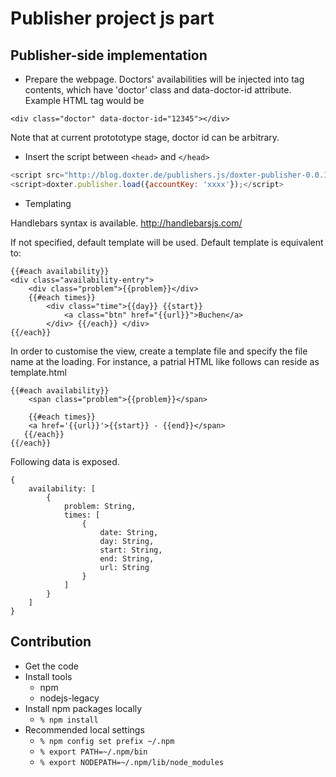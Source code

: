 Publisher project js part
=========================


Publisher-side implementation
-----------------------------

- Prepare the webpage.
Doctors' availabilities will be injected into tag contents, which have 'doctor' class and data-doctor-id attribute. Example HTML tag would be

```
<div class="doctor" data-doctor-id="12345"></div>
```

Note that at current protototype stage, doctor id can be arbitrary.

- Insert the script between `<head>` and `</head>`

```javascript
<script src="http://blog.doxter.de/publishers.js/doxter-publisher-0.0.1.min.js"></script>
<script>doxter.publisher.load({accountKey: 'xxxx'});</script>
```

- Templating

Handlebars syntax is available. http://handlebarsjs.com/

If not specified, default template will be used. Default template is equivalent to:

    {{#each availability}}
    <div class="availability-entry">
        <div class="problem">{{problem}}</div>
        {{#each times}}
            <div class="time">{{day}} {{start}}
                <a class="btn" href="{{url}}">Buchen</a>
            </div> {{/each}} </div>
    {{/each}}

In order to customise the view, create a template file and specify the file name at the loading. For instance, a patrial HTML like follows can reside as template.html

    {{#each availability}}
        <span class="problem">{{problem}}</span>

        {{#each times}}
        <a href='{{url}}'>{{start}} - {{end}}</span>
       {{/each}}
    {{/each}}

Following data is exposed.

    {
        availability: [
            {
                problem: String,
                times: [
                    {
                        date: String,
                        day: String,
                        start: String,
                        end: String,
                        url: String
                    }
                ]
            }
        ]
    }



Contribution
------------

- Get the code
- Install tools
    - npm
    - nodejs-legacy
- Install npm packages locally
    - `% npm install`
- Recommended local settings
    - `% npm config set prefix ~/.npm`
    - `% export PATH=~/.npm/bin`
    - `% export NODEPATH=~/.npm/lib/node_modules`
